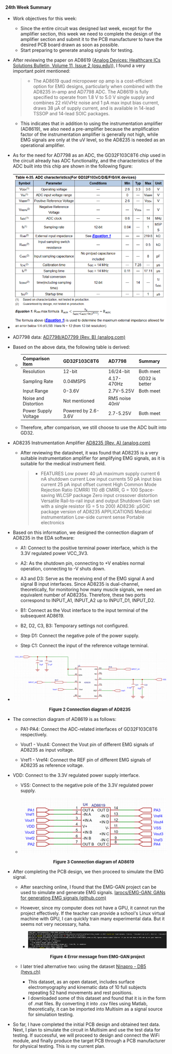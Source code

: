 #### 24th Week Summary

- Work objectives for this week:
  - Since the entire circuit was designed last week, except for the amplifier section, this week we need to complete the design of the amplifier section and submit it to the PCB manufacturer to have the desired PCB board drawn as soon as possible.
  - Start preparing to generate analog signals for testing.

- After reviewing the paper on AD8619 ([Analog Devices: Healthcare ICs Solutions Bulletin, Volume 11, Issue 2 (psu.edu)](https://citeseerx.ist.psu.edu/document?repid=rep1&type=pdf&doi=67d00a7e2e6b532d7e95d5fb378d8db47219d2c3)), I found a very important point mentioned:

  > - The AD8619 quad micropower op amp is a cost-efficient option for EMG designs, particularly when combined with the AD8235 in-amp and AD7798 ADC. The AD8619 is fully specified to operate from 1.8 V to 5.0 V single supply and combines 22 nV/√Hz noise and 1 pA max input bias current, draws 38 μA of supply current, and is available in 14-lead TSSOP and 14-lead SOIC packages.

  - This indicates that in addition to using the instrumentation amplifier (AD8619), we also need a pre-amplifier because the amplification factor of the instrumentation amplifier is generally not high, while EMG signals are only at the uV level, so the AD8235 is needed as an operational amplifier.

- As for the need for AD7798 as an ADC, the GD32F103C8T6 chip used in the circuit already has ADC functionality, and the characteristics of the ADC built into this chip are shown in the following figure:

- ![GD32F103C8T6 chip ADC characteristics](24week_summarize_ch.assets/image-20240411191519360.png)

- AD7798 data: [AD7798/AD7799 (Rev. B) (analog.com)](https://www.analog.com/media/en/technical-documentation/data-sheets/ad7798_7799.pdf)

- Based on the above data, the following table is derived:

  - | Comparison Item | GD32F103C8T6 | AD7798       | Summary     |
    | --------------- | ------------ | ------------ | ----------- |
    | Resolution      | 12-bit       | 16/24-bit    | Both meet   |
    | Sampling Rate   | 0.04MSPS     | 4.17-470Hz   | GD32 is better |
    | Input Range     | 0-3.6V       | 2.7V-5.25V   | Both meet   |
    | Noise and Distortion | Not mentioned | RMS noise 40nV |            |
    | Power Supply Voltage | Powered by 2.6-3.6V | 2.7-5.25V | Both meet |

  - Therefore, after comparison, we still choose to use the ADC built into GD32.

- AD8235 Instrumentation Amplifier [AD8235 (Rev. A) (analog.com)](https://www.analog.com/media/en/technical-documentation/data-sheets/AD8235.pdf)

  - After reviewing the datasheet, it was found that AD8235 is a very suitable instrumentation amplifier for amplifying EMG signals, as it is suitable for the medical instrument field.

    > - FEATURES
    >   	Low power
    >   		40 μA maximum supply current
    >   		6 nA shutdown current
    >   	Low input currents
    >   		50 pA input bias current
    >   		25 pA input offset current
    >   	High Common Mode Rejection Ratio (CMRR)
    >   		110 dB CMRR, G = 100
    >   	Space-saving
    >   		WLCSP package
    >   	Zero input crossover distortion
    >   	Versatile
    >   		Rail-to-rail input and output
    >   		Shutdown
    >   		Gain set with a single resistor (G = 5 to 200)
    >   	AD8236: μSOIC package version of AD8235
    >   APPLICATIONS
    >   	Medical instrumentation
    >   	Low-side current sense
    >   	Portable electronics

- Based on this information, we designed the connection diagram of AD8235 in the EDA software:

  - A1: Connect to the positive terminal power interface, which is the 3.3V regulated power VCC_3V3.
  - A2: As the shutdown pin, connecting to +V enables normal operation, connecting to -V shuts down.
  - A3 and D3: Serve as the receiving end of the EMG signal A and signal B input interfaces. Since AD8235 is dual-channel, theoretically, for monitoring how many muscle signals, we need an equivalent number of AD8235s. Therefore, these two ports correspond to INPUT_A1, INPUT_A2 up to INPUT_D1, INPUT_D2.
  - B1: Connect as the Vout interface to the input terminal of the subsequent AD8619.
  - B2, D2, C3, B3: Temporary settings not configured.
  
  - Step D1: Connect the negative pole of the power supply.
  
  - Step C1: Connect the input of the reference voltage terminal.
  
- ![image-20240414010939458](24week_summarize_ch.assets/image-20240414010939458.png)

    <center><b><font size ='2'>Figure 2 Connection diagram of AD8235</font></b></center></font>

- The connection diagram of AD8619 is as follows:
  - PA1-PA4: Connect the ADC-related interfaces of GD32F103C8T6 respectively.

  - Vout1 - Vout4: Connect the Vout pin of different EMG signals of AD8235 as input voltage.

  - Vref1 - Vref4: Connect the REF pin of different EMG signals of AD8235 as reference voltage.

- VDD: Connect to the 3.3V regulated power supply interface.

  - VSS: Connect to the negative pole of the 3.3V regulated power supply.

  - ![](24week_summarize_ch.assets/image-20240414181536887.png)

    <center><b><font size ='2'>Figure 3 Connection diagram of AD8619</font></b></center></font>

- After completing the PCB design, we then proceed to simulate the EMG signal.
  - After searching online, I found that the EMG-GAN project can be used to simulate and generate EMG signals. [larocs/EMG-GAN: GANs for generating EMG signals (github.com)](https://github.com/larocs/EMG-GAN)
  - However, since my computer does not have a GPU, it cannot run the project effectively. If the teacher can provide a school's Linux virtual machine with GPU, I can quickly train many experimental data. But it seems not very necessary, haha.
    
    - ![image-20240414214326939](24week_summarize_ch.assets/image-20240414214326939.png)
    
      <center><b><font size ='2'>Figure 4 Error message from EMG-GAN project</font></b></center></font>
  - I later tried alternative two: using the dataset [Ninapro - DB5 (hevs.ch)](https://ninapro.hevs.ch/instructions/DB5.html)
    - This dataset, as an open dataset, includes surface electromyography and kinematic data of 10 full subjects repeating 52 hand movements and rest positions.
    - I downloaded some of this dataset and found that it is in the form of .mat files. By converting it into .csv files using Matlab, theoretically, it can be imported into Multisim as a signal source for simulation testing.

- So far, I have completed the initial PCB design and obtained test data. Next, I plan to simulate the circuit in Multisim and use the test data for testing. If successful, we will proceed to design and connect the WiFi module, and finally produce the target PCB through a PCB manufacturer for physical testing. This is my current plan.

